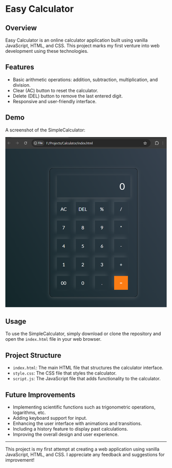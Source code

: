 # Easy Calculator

## Overview

Easy Calculator is an online calculator application built using vanilla JavaScript, HTML, and CSS. This project marks my first venture into web development using these technologies.

## Features

- Basic arithmetic operations: addition, subtraction, multiplication, and division.
- Clear (AC) button to reset the calculator.
- Delete (DEL) button to remove the last entered digit.
- Responsive and user-friendly interface.

## Demo

A screenshot of the SimpleCalculator:

![EasyCalculator Screenshot](assets/Screenshot.png)


## Usage

To use the SimpleCalculator, simply download or clone the repository and open the `index.html` file in your web browser.

## Project Structure

- `index.html`: The main HTML file that structures the calculator interface.
- `style.css`: The CSS file that styles the calculator.
- `script.js`: The JavaScript file that adds functionality to the calculator.

## Future Improvements

- Implementing scientific functions such as trigonometric operations, logarithms, etc.
- Adding keyboard support for input.
- Enhancing the user interface with animations and transitions.
- Including a history feature to display past calculations.
- Improving the overall design and user experience.

---

This project is my first attempt at creating a web application using vanilla JavaScript, HTML, and CSS. I appreciate any feedback and suggestions for improvement!

